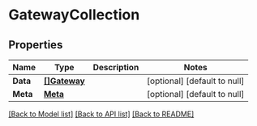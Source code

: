 # GatewayCollection

## Properties
Name | Type | Description | Notes
------------ | ------------- | ------------- | -------------
**Data** | [**[]Gateway**](Gateway.md) |  | [optional] [default to null]
**Meta** | [**Meta**](Meta.md) |  | [optional] [default to null]

[[Back to Model list]](../README.md#documentation-for-models) [[Back to API list]](../README.md#documentation-for-api-endpoints) [[Back to README]](../README.md)


